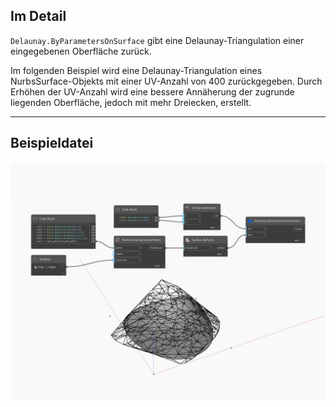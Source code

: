 ## Im Detail
`Delaunay.ByParametersOnSurface` gibt eine Delaunay-Triangulation einer eingegebenen Oberfläche zurück.

Im folgenden Beispiel wird eine Delaunay-Triangulation eines NurbsSurface-Objekts mit einer UV-Anzahl von 400 zurückgegeben. Durch Erhöhen der UV-Anzahl wird eine bessere Annäherung der zugrunde liegenden Oberfläche, jedoch mit mehr Dreiecken, erstellt.

___
## Beispieldatei

![ByParametersOnSurface](./Tessellation.Delaunay.ByParametersOnSurface_img.jpg)


